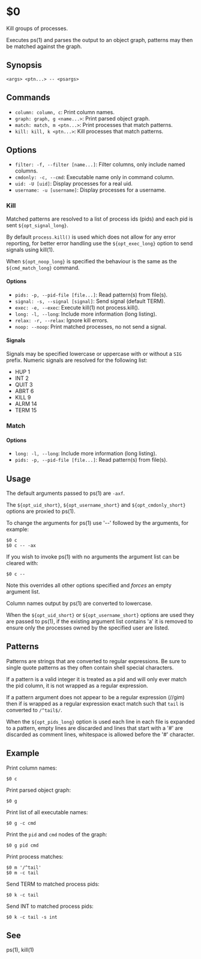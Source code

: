 $0
==

Kill groups of processes.

Executes ps(1) and parses the output to an object graph, patterns may then be matched against the graph.

## Synopsis

```synopsis
<args> <ptn...> -- <psargs> 
```

## Commands

* `column: column, c`: Print column names.
* `graph: graph, g <name...>`: Print parsed object graph.
* `match: match, m <ptn...>`: Print processes that match patterns.
* `kill: kill, k <ptn...>`: Kill processes that match patterns.

## Options

* `filter: -f, --filter [name...]`: Filter columns, only include named columns.
* `cmdonly: -c, --cmd`: Executable name only in command column. 
* `uid: -U [uid]`: Display processes for a real uid.
* `username: -u [username]`: Display processes for a username.

### Kill

Matched patterns are resolved to a list of process ids (pids) and each pid is sent `${opt_signal_long}`.

By default `process.kill()` is used which does not allow for any error reporting, for better error handling use the `${opt_exec_long}` option to send signals using kill(1).

When `${opt_noop_long}` is specified the behaviour is the same as the `${cmd_match_long}` command.

#### Options

* `pids: -p, --pid-file [file...]`: Read pattern(s) from file(s).
* `signal: -s, --signal [signal]`: Send signal (default TERM).
* `exec: -e, --exec`: Execute kill(1) not process.kill().
* `long: -l, --long`: Include more information (long listing).
* `relax: -r, --relax`: Ignore kill errors. 
* `noop: --noop`: Print matched processes, no not send a signal.

#### Signals

Signals may be specified lowercase or uppercase with or without a `SIG` prefix. Numeric signals are resolved for the following list:

* HUP 1
* INT 2
* QUIT 3
* ABRT 6
* KILL 9
* ALRM 14
* TERM 15

### Match

#### Options

* `long: -l, --long`: Include more information (long listing).
* `pids: -p, --pid-file [file...]`: Read pattern(s) from file(s).

## Usage

The default arguments passed to ps(1) are `-axf`.

The `${opt_uid_short}`, `${opt_username_short}` and `${opt_cmdonly_short}` options are proxied to ps(1).

To change the arguments for ps(1) use '--' followed by the arguments, for example:

```
$0 c
$0 c -- -ax
```

If you wish to invoke ps(1) with no arguments the argument list can be cleared with:

```
$0 c --
```

Note this overrides all other options specified and *forces* an empty argument list.

Column names output by ps(1) are converted to lowercase.

When the `${opt_uid_short}` or `${opt_username_short}` options are used they are passed to ps(1), if the existing argument list contains 'a' it is removed to ensure only the processes owned by the specified user are listed.

## Patterns

Patterns are strings that are converted to regular expressions. Be sure to single quote patterns as they often contain shell special characters.

If a pattern is a valid integer it is treated as a pid and will only ever match the pid column, it is not wrapped as a regular expression.

If a pattern argument does not appear to be a regular expression (//gim) then if is wrapped as a regular expression exact match such that `tail` is converted to `/^tail$/`.

When the `${opt_pids_long}` option is used each line in each file is expanded to a pattern, empty lines are discarded and lines that start with a '#' are discarded as comment lines, whitespace is allowed before the '#' character.

## Example

Print column names:

```
$0 c
```

Print parsed object graph:

```
$0 g
```

Print list of all executable names:

```
$0 g -c cmd
```

Print the `pid` and `cmd` nodes of the graph:

```
$0 g pid cmd
```

Print process matches:

```
$0 m '/^tail'
$0 m -c tail
```

Send TERM to matched process pids:

```
$0 k -c tail
```

Send INT to matched process pids:

```
$0 k -c tail -s int
```

## See

ps(1), kill(1)
